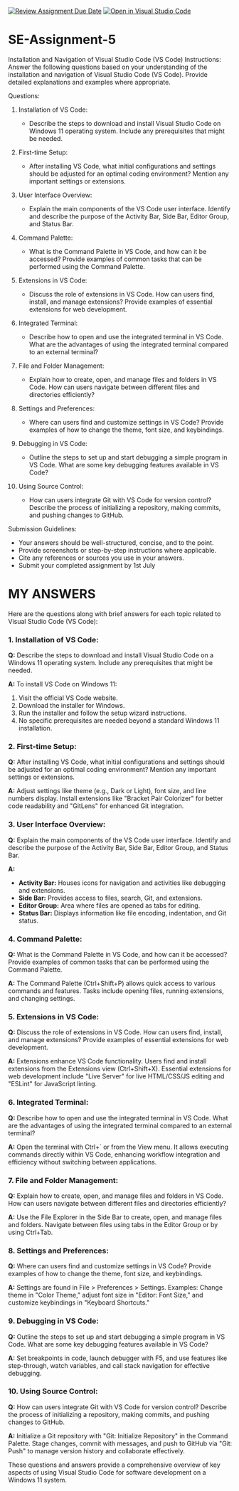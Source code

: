 [![Review Assignment Due Date](https://classroom.github.com/assets/deadline-readme-button-22041afd0340ce965d47ae6ef1cefeee28c7c493a6346c4f15d667ab976d596c.svg)](https://classroom.github.com/a/XoLGRbHq)
[![Open in Visual Studio Code](https://classroom.github.com/assets/open-in-vscode-2e0aaae1b6195c2367325f4f02e2d04e9abb55f0b24a779b69b11b9e10269abc.svg)](https://classroom.github.com/online_ide?assignment_repo_id=15283947&assignment_repo_type=AssignmentRepo)
# SE-Assignment-5
Installation and Navigation of Visual Studio Code (VS Code)
 Instructions:
Answer the following questions based on your understanding of the installation and navigation of Visual Studio Code (VS Code). Provide detailed explanations and examples where appropriate.

 Questions:

1. Installation of VS Code:
   - Describe the steps to download and install Visual Studio Code on Windows 11 operating system. Include any prerequisites that might be needed.

2. First-time Setup:
   - After installing VS Code, what initial configurations and settings should be adjusted for an optimal coding environment? Mention any important settings or extensions.

3. User Interface Overview:
   - Explain the main components of the VS Code user interface. Identify and describe the purpose of the Activity Bar, Side Bar, Editor Group, and Status Bar.

4. Command Palette:
   - What is the Command Palette in VS Code, and how can it be accessed? Provide examples of common tasks that can be performed using the Command Palette.

5. Extensions in VS Code:
   - Discuss the role of extensions in VS Code. How can users find, install, and manage extensions? Provide examples of essential extensions for web development.

6. Integrated Terminal:
   - Describe how to open and use the integrated terminal in VS Code. What are the advantages of using the integrated terminal compared to an external terminal?

7. File and Folder Management:
   - Explain how to create, open, and manage files and folders in VS Code. How can users navigate between different files and directories efficiently?

8. Settings and Preferences:
   - Where can users find and customize settings in VS Code? Provide examples of how to change the theme, font size, and keybindings.

9. Debugging in VS Code:
   - Outline the steps to set up and start debugging a simple program in VS Code. What are some key debugging features available in VS Code?

10. Using Source Control:
    - How can users integrate Git with VS Code for version control? Describe the process of initializing a repository, making commits, and pushing changes to GitHub.

 Submission Guidelines:
- Your answers should be well-structured, concise, and to the point.
- Provide screenshots or step-by-step instructions where applicable.
- Cite any references or sources you use in your answers.
- Submit your completed assignment by 1st July 

# MY ANSWERS

Here are the questions along with brief answers for each topic related to Visual Studio Code (VS Code):

### 1. Installation of VS Code:
**Q:** Describe the steps to download and install Visual Studio Code on a Windows 11 operating system. Include any prerequisites that might be needed.

**A:** To install VS Code on Windows 11:
1. Visit the official VS Code website.
2. Download the installer for Windows.
3. Run the installer and follow the setup wizard instructions.
4. No specific prerequisites are needed beyond a standard Windows 11 installation.

### 2. First-time Setup:
**Q:** After installing VS Code, what initial configurations and settings should be adjusted for an optimal coding environment? Mention any important settings or extensions.

**A:** Adjust settings like theme (e.g., Dark or Light), font size, and line numbers display. Install extensions like "Bracket Pair Colorizer" for better code readability and "GitLens" for enhanced Git integration.

### 3. User Interface Overview:
**Q:** Explain the main components of the VS Code user interface. Identify and describe the purpose of the Activity Bar, Side Bar, Editor Group, and Status Bar.

**A:** 
- **Activity Bar:** Houses icons for navigation and activities like debugging and extensions.
- **Side Bar:** Provides access to files, search, Git, and extensions.
- **Editor Group:** Area where files are opened as tabs for editing.
- **Status Bar:** Displays information like file encoding, indentation, and Git status.

### 4. Command Palette:
**Q:** What is the Command Palette in VS Code, and how can it be accessed? Provide examples of common tasks that can be performed using the Command Palette.

**A:** The Command Palette (Ctrl+Shift+P) allows quick access to various commands and features. Tasks include opening files, running extensions, and changing settings.

### 5. Extensions in VS Code:
**Q:** Discuss the role of extensions in VS Code. How can users find, install, and manage extensions? Provide examples of essential extensions for web development.

**A:** Extensions enhance VS Code functionality. Users find and install extensions from the Extensions view (Ctrl+Shift+X). Essential extensions for web development include "Live Server" for live HTML/CSS/JS editing and "ESLint" for JavaScript linting.

### 6. Integrated Terminal:
**Q:** Describe how to open and use the integrated terminal in VS Code. What are the advantages of using the integrated terminal compared to an external terminal?

**A:** Open the terminal with Ctrl+` or from the View menu. It allows executing commands directly within VS Code, enhancing workflow integration and efficiency without switching between applications.

### 7. File and Folder Management:
**Q:** Explain how to create, open, and manage files and folders in VS Code. How can users navigate between different files and directories efficiently?

**A:** Use the File Explorer in the Side Bar to create, open, and manage files and folders. Navigate between files using tabs in the Editor Group or by using Ctrl+Tab.

### 8. Settings and Preferences:
**Q:** Where can users find and customize settings in VS Code? Provide examples of how to change the theme, font size, and keybindings.

**A:** Settings are found in File > Preferences > Settings. Examples: Change theme in "Color Theme," adjust font size in "Editor: Font Size," and customize keybindings in "Keyboard Shortcuts."

### 9. Debugging in VS Code:
**Q:** Outline the steps to set up and start debugging a simple program in VS Code. What are some key debugging features available in VS Code?

**A:** Set breakpoints in code, launch debugger with F5, and use features like step-through, watch variables, and call stack navigation for effective debugging.

### 10. Using Source Control:
**Q:** How can users integrate Git with VS Code for version control? Describe the process of initializing a repository, making commits, and pushing changes to GitHub.

**A:** Initialize a Git repository with "Git: Initialize Repository" in the Command Palette. Stage changes, commit with messages, and push to GitHub via "Git: Push" to manage version history and collaborate effectively.

These questions and answers provide a comprehensive overview of key aspects of using Visual Studio Code for software development on a Windows 11 system.